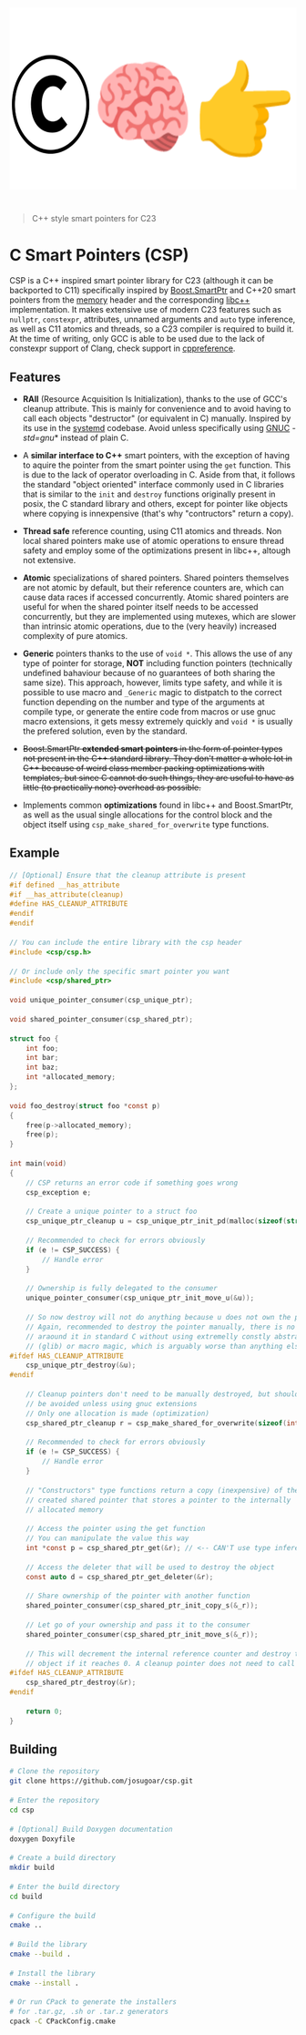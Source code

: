 <p align="center">
  <img src="assets/csp.png" alt="csp" width="640" height="320" />
</p>

<h1></h1>

> C++ style smart pointers for C23

# C Smart Pointers (CSP)

CSP is a C++ inspired smart pointer library for C23 (although it can be backported to C11) specifically inspired by [Boost.SmartPtr](https://www.boost.org/doc/libs/1_82_0/libs/smart_ptr/doc/html/smart_ptr.html) and C++20 smart pointers from the [memory](https://en.cppreference.com/w/cpp/memory) header and the corresponding [libc++](https://github.com/llvm/llvm-project/tree/main/libcxx) implementation. It makes extensive use of modern C23 features such as `nullptr`, `constexpr`, attributes, unnamed arguments and `auto` type inference, as well as C11 atomics and threads, so a C23 compiler is required to build it. At the time of writing, only GCC is able to be used due to the lack of constexpr support of Clang, check support in [cppreference](https://en.cppreference.com/w/c/23).

## Features

* **RAII** (Resource Acquisition Is Initialization), thanks to the use of GCC's cleanup attribute. This is mainly for convenience and to avoid having to call each objects "destructor" (or equivalent in C) manually. Inspired by its use in the [systemd](https://news.ycombinator.com/item?id=11305142) codebase. Avoid unless specifically using [GNUC](https://gcc.gnu.org/onlinedocs/gcc/C-Extensions.html) *-std=gnu** instead of plain C.

* A **similar interface to C++** smart pointers, with the exception of having to aquire the pointer from the smart pointer using the `get` function. This is due to the lack of operator overloading in C. Aside from that, it follows the standard "object oriented" interface commonly used in C libraries that is similar to the `init` and `destroy` functions originally present in posix, the C standard library and others, except for pointer like objects where copying is innexpensive (that's why "contructors" return a copy).

* **Thread safe** reference counting, using C11 atomics and threads. Non local shared pointers make use of atomic operations to ensure thread safety and employ some of the optimizations present in libc++, altough not extensive.

* **Atomic** specializations of shared pointers. Shared pointers themselves are not atomic by default, but their reference counters are, which can cause data races if accessed concurrently. Atomic shared pointers are useful for when the shared pointer itself needs to be accessed concurrently, but they are implemented using mutexes, which are slower than intrinsic atomic operations, due to the (very heavily) increased complexity of pure atomics.

* **Generic** pointers thanks to the use of `void *`. This allows the use of any type of pointer for storage, **NOT** including function pointers (technically undefined bahaviour because of no guarantees of both sharing the same size). This approach, however, limits type safety, and while it is possible to use macro and `_Generic` magic to distpatch to the correct function depending on the number and type of the arguments at compile type, or generate the entire code from macros or use gnuc macro extensions, it gets messy extremely quickly and `void *` is usually the prefered solution, even by the standard.

* ~~Boost.SmartPtr **extended smart pointers** in the form of pointer types not present in the C++ standard library. They don't matter a whole lot in C++ because of weird class member packing optimizations with templates, but since C cannot do such things, they are useful to have as little (to practically none) overhead as possible.~~

* Implements common **optimizations** found in libc++ and Boost.SmartPtr, as well as the usual single allocations for the control block and the object itself using `csp_make_shared_for_overwrite` type functions.

## Example

```c
// [Optional] Ensure that the cleanup attribute is present
#if defined __has_attribute
#if __has_attribute(cleanup)
#define HAS_CLEANUP_ATTRIBUTE
#endif
#endif

// You can include the entire library with the csp header
#include <csp/csp.h>

// Or include only the specific smart pointer you want
#include <csp/shared_ptr>

void unique_pointer_consumer(csp_unique_ptr);

void shared_pointer_consumer(csp_shared_ptr);

struct foo {
    int foo;
    int bar;
    int baz;
    int *allocated_memory;
};

void foo_destroy(struct foo *const p)
{
    free(p->allocated_memory);
    free(p);
}

int main(void)
{
    // CSP returns an error code if something goes wrong
    csp_exception e;

    // Create a unique pointer to a struct foo
    csp_unique_ptr_cleanup u = csp_unique_ptr_init_pd(malloc(sizeof(struct foo)), foo_destroy, &e);

    // Recommended to check for errors obviously
    if (e != CSP_SUCCESS) {
        // Handle error
    }

    // Ownership is fully delegated to the consumer
    unique_pointer_consumer(csp_unique_ptr_init_move_u(&u));

    // So now destroy will not do anything because u does not own the pointer
    // Again, recommended to destroy the pointer manually, there is no way
    // araound it in standard C without using extremelly constly abstractions
    // (glib) or macro magic, which is arguably worse than anything else.
#ifdef HAS_CLEANUP_ATTRIBUTE
    csp_unique_ptr_destroy(&u);
#endif

    // Cleanup pointers don't need to be manually destroyed, but should
    // be avoided unless using gnuc extensions
    // Only one allocation is made (optimization)
    csp_shared_ptr_cleanup r = csp_make_shared_for_overwrite(sizeof(int), &e);

    // Recommended to check for errors obviously
    if (e != CSP_SUCCESS) {
        // Handle error
    }

    // "Constructors" type functions return a copy (inexpensive) of the
    // created shared pointer that stores a pointer to the internally
    // allocated memory

    // Access the pointer using the get function
    // You can manipulate the value this way
    int *const p = csp_shared_ptr_get(&r); // <-- CAN'T use type inference here

    // Access the deleter that will be used to destroy the object
    const auto d = csp_shared_ptr_get_deleter(&r);

    // Share ownership of the pointer with another function
    shared_pointer_consumer(csp_shared_ptr_init_copy_s(&_r));

    // Let go of your ownership and pass it to the consumer
    shared_pointer_consumer(csp_shared_ptr_init_move_s(&_r));

    // This will decrement the internal reference counter and destroy the
    // object if it reaches 0. A cleanup pointer does not need to call it.
#ifdef HAS_CLEANUP_ATTRIBUTE
    csp_shared_ptr_destroy(&r);
#endif

    return 0;
}
```

## Building

```sh
# Clone the repository
git clone https://github.com/josugoar/csp.git

# Enter the repository
cd csp

# [Optional] Build Doxygen documentation
doxygen Doxyfile

# Create a build directory
mkdir build

# Enter the build directory
cd build

# Configure the build
cmake ..

# Build the library
cmake --build .

# Install the library
cmake --install .

# Or run CPack to generate the installers
# for .tar.gz, .sh or .tar.z generators
cpack -C CPackConfig.cmake
```
